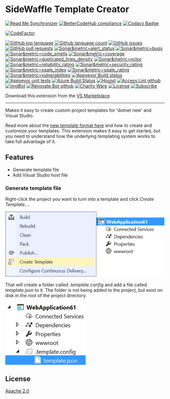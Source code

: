 # SideWaffle Template Creator


<!--BadgesSTART-->
<!-- Powered by https://github.com/GregTrevellick/ReadMeSynchronizer -->
[![Read Me Synchronizer](https://img.shields.io/badge/-powered%20by%20ReadMeSynchronizer-brightgreen.svg)](https://github.com/GregTrevellick/ReadMeSynchronizer)
[![BetterCodeHub compliance](https://bettercodehub.com/edge/badge/GregTrevellick/Gregt.sidewafflev2?branch=master)](https://bettercodehub.com/results/GregTrevellick/Gregt.sidewafflev2)
[![Codacy Badge](https://api.codacy.com/project/badge/Grade/64d3c825785c4398a4e0c0f3c0542865)](https://www.codacy.com/project/gtrevellick/Gregt.sidewafflev2/dashboard?utm_source=github.com&amp;utm_medium=referral&amp;utm_content=GregTrevellick/Gregt.sidewafflev2&amp;utm_campaign=Badge_Grade_Dashboard)
<!-- no md -->
[![CodeFactor](https://www.codefactor.io/repository/github/GregTrevellick/Gregt.sidewafflev2/badge)](https://www.codefactor.io/repository/github/GregTrevellick/Gregt.sidewafflev2)
<!-- no md -->
<!-- no md -->
<!-- no md -->
<!-- no md -->
<!-- no md -->
[![GitHub top language](https://img.shields.io/github/languages/top/GregTrevellick/Gregt.sidewafflev2.svg)](https://github.com/GregTrevellick/Gregt.sidewafflev2)
[![Github language count](https://img.shields.io/github/languages/count/GregTrevellick/Gregt.sidewafflev2.svg)](https://github.com/GregTrevellick/Gregt.sidewafflev2)
[![GitHub issues](https://img.shields.io/github/issues-raw/GregTrevellick/Gregt.sidewafflev2.svg)](https://github.com/GregTrevellick/Gregt.sidewafflev2/issues)
[![GitHub pull requests](https://img.shields.io/github/issues-pr-raw/GregTrevellick/Gregt.sidewafflev2.svg)](https://github.com/GregTrevellick/Gregt.sidewafflev2/pulls)
[![Sonar&metric=alert_status](https://sonarcloud.io/api/project_badges/measure?project=GregTrevellick_Gregt.sidewafflev2&metric=alert_status)](https://sonarcloud.io/dashboard?id=GregTrevellick_Gregt.sidewafflev2)
[![Sonar&metric=bugs](https://sonarcloud.io/api/project_badges/measure?project=GregTrevellick_Gregt.sidewafflev2&metric=bugs)](https://sonarcloud.io/component_measures?id=GregTrevellick_Gregt.sidewafflev2&metric=bugs)
[![Sonar&metric=code_smells](https://sonarcloud.io/api/project_badges/measure?project=GregTrevellick_Gregt.sidewafflev2&metric=code_smells)](https://sonarcloud.io/component_measures?id=GregTrevellick_Gregt.sidewafflev2&metric=code_smells)
[![Sonar&metric=coverage](https://sonarcloud.io/api/project_badges/measure?project=GregTrevellick_Gregt.sidewafflev2&metric=coverage)](https://sonarcloud.io/component_measures?id=GregTrevellick_Gregt.sidewafflev2&metric=Coverage)
[![Sonar&metric=duplicated_lines_density](https://sonarcloud.io/api/project_badges/measure?project=GregTrevellick_Gregt.sidewafflev2&metric=duplicated_lines_density)](https://sonarcloud.io/component_measures?id=GregTrevellick_Gregt.sidewafflev2&metric=duplicated_lines)
[![Sonar&metric=ncloc](https://sonarcloud.io/api/project_badges/measure?project=GregTrevellick_Gregt.sidewafflev2&metric=ncloc)](https://sonarcloud.io/component_measures?id=GregTrevellick_Gregt.sidewafflev2&metric=ncloc)
[![Sonar&metric=reliability_rating](https://sonarcloud.io/api/project_badges/measure?project=GregTrevellick_Gregt.sidewafflev2&metric=reliability_rating)](https://sonarcloud.io/component_measures?id=GregTrevellick_Gregt.sidewafflev2&metric=reliability_rating)
[![Sonar&metric=security_rating](https://sonarcloud.io/api/project_badges/measure?project=GregTrevellick_Gregt.sidewafflev2&metric=security_rating)](https://sonarcloud.io/component_measures?id=GregTrevellick_Gregt.sidewafflev2&metric=security_rating)
[![Sonar&metric=sqale_index](https://sonarcloud.io/api/project_badges/measure?project=GregTrevellick_Gregt.sidewafflev2&metric=sqale_index)](https://sonarcloud.io/component_measures?id=GregTrevellick_Gregt.sidewafflev2&metric=sqale_index)
[![Sonar&metric=sqale_rating](https://sonarcloud.io/api/project_badges/measure?project=GregTrevellick_Gregt.sidewafflev2&metric=sqale_rating)](https://sonarcloud.io/component_measures?id=GregTrevellick_Gregt.sidewafflev2&metric=sqale_rating)
[![Sonar&metric=vulnerabilities](https://sonarcloud.io/api/project_badges/measure?project=GregTrevellick_Gregt.sidewafflev2&metric=vulnerabilities)](https://sonarcloud.io/component_measures?id=GregTrevellick_Gregt.sidewafflev2&metric=vulnerabilities)
[![Appveyor Build status](https://ci.appveyor.com/api/projects/status/53q1kagc0jsbfpik?svg=true)](https://ci.appveyor.com/project/GregTrevellick/Gregt-sidewafflev2)
[![Appveyor unit tests](https://img.shields.io/appveyor/tests/GregTrevellick/Gregt-sidewafflev2.svg)](https://ci.appveyor.com/project/GregTrevellick/Gregt-sidewafflev2/build/tests)
[![Azure Build Status](https://gregtrevellick.visualstudio.com/Gregt.sidewafflev2/_apis/build/status/Gregt.sidewafflev2)](https://gregtrevellick.visualstudio.com/Gregt.sidewafflev2/_build/latest?definitionId=9)
[![Hound](https://img.shields.io/badge/hound_ci-checked-brightgreen.svg)](https://houndci.com/)
[![Access Lint github](https://img.shields.io/badge/a11y-checked-brightgreen.svg)](https://www.accesslint.com)
[![ImgBot](https://img.shields.io/badge/images-optimized-brightgreen.svg)](https://imgbot.net/)
[![Renovate Bot github](https://img.shields.io/badge/renovatebot-checked-brightgreen.svg)](https://renovatebot.com/)
[![Charity Ware](https://img.shields.io/badge/charity%20ware-thank%20you-brightgreen.svg)](https://github.com/GregTrevellick/MiscellaneousArtefacts/wiki/Charity-Ware)
[![License](https://img.shields.io/github/license/gittools/gitlink.svg)](/LICENSE.txt)
[![Subscribe](https://img.shields.io/badge/subscribe%20to%20receive%20notificatons-grey.svg)](https://github.com/GregTrevellick/Gregt.sidewafflev2/subscription)

<!--BadgesEND-->





Download this extension from the [VS Marketplace](https://marketplace.visualstudio.com/items?itemName=Sayed-Ibrahim-Hashimi.SidewaffleCreator2017)

---------------------------------------

Makes it easy to create custom project templates for 'dotnet new' and Visual Studio.

Read more about the [new template format here](https://blogs.msdn.microsoft.com/dotnet/2017/04/02/how-to-create-your-own-templates-for-dotnet-new/) and how to create and customize your templates. This extension makes it easy to get started, but you need to understand how the underlying templating system works to take full advantage of it.

## Features

- Generate template file
- Add Visual Studio host file

### Generate template file
Right-click the project you want to turn into a template and click *Create Template...*.

![Context menu project](art/context-menu-project.png)

That will create a folder called *.template.config* and add a file called *template.json* to it. The folder is not being added to the project, but exist on disk in the root of the project directory.

![Solution Explorer](art/solution-explorer.png)

## License
[Apache 2.0](LICENSE)
